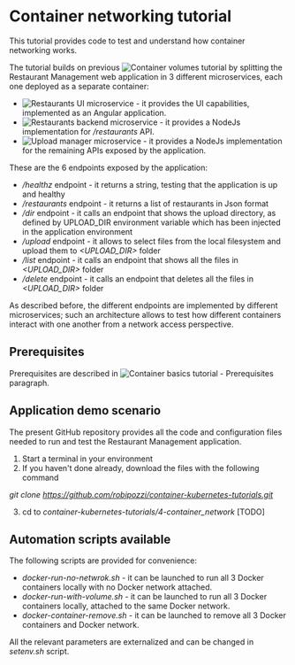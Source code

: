 # Container networking tutorial
This tutorial provides code to test and understand how container networking works.

The tutorial builds on previous ![Container volumes tutorial](https://github.com/robipozzi/container-kubernetes-tutorials/tree/master/3-container_volumes) by splitting the Restaurant Management web application in 3 different microservices, each one deployed as a separate container:
* ![*Restaurants UI* microservice](https://github.com/robipozzi/container-kubernetes-tutorials/tree/master/4-container_network/rpozzi-restaurants-ui) - it provides the UI capabilities, implemented as an Angular application.
* ![*Restaurants backend* microservice](https://github.com/robipozzi/container-kubernetes-tutorials/tree/master/4-container_network/rpozzi-restaurants-backend) - it provides a NodeJs implementation for */restaurants* API.
* ![*Upload manager* microservice](https://github.com/robipozzi/container-kubernetes-tutorials/tree/master/4-container_network/rpozzi-upload-manager) - it provides a NodeJs implementation for the remaining APIs exposed by the application.

These are the 6 endpoints exposed by the application:
* */healthz* endpoint - it returns a string, testing that the application is up and healthy
* */restaurants* endpoint - it returns a list of restaurants in Json format
* */dir* endpoint - it calls an endpoint that shows the upload directory, as defined by UPLOAD_DIR environment variable which has been injected in the application environment
* */upload* endpoint - it allows to select files from the local filesystem and upload them to *<UPLOAD_DIR>* folder
* */list* endpoint - it calls an endpoint that shows all the files in *<UPLOAD_DIR>* folder
* */delete* endpoint - it calls an endpoint that deletes all the files in *<UPLOAD_DIR>* folder

As described before, the different endpoints are implemented by different microservices; such an architecture allows to test how different containers interact with one another from a network access perspective.

## Prerequisites
Prerequisites are described in ![Container basics tutorial - Prerequisites](https://github.com/robipozzi/container-kubernetes-tutorials/tree/master/1-container_basics#Prerequisites) paragraph.

## Application demo scenario
The present GitHub repository provides all the code and configuration files needed to run and test the Restaurant Management application.

1. Start a terminal in your environment
2. If you haven't done already, download the files with the following command 

*git clone https://github.com/robipozzi/container-kubernetes-tutorials.git*

3. cd to *container-kubernetes-tutorials/4-container_network*
[TODO]

## Automation scripts available
The following scripts are provided for convenience:
* *docker-run-no-netwrok.sh* - it can be launched to run all 3 Docker containers locally with no Docker network attached.
* *docker-run-with-volume.sh* - it can be launched to run all 3 Docker containers locally, attached to the same Docker network.
* *docker-container-remove.sh* - it can be launched to remove all 3 Docker containers and Docker network.

All the relevant parameters are externalized and can be changed in *setenv.sh* script.